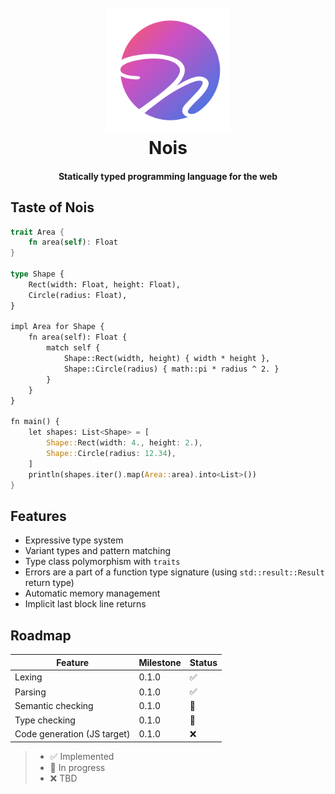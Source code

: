 <h1 align="center">
  <br>
  <img src="https://raw.githubusercontent.com/nois-lang/nois/master/data/logo/logo_web.svg" width="200">
  <br>
  Nois
  <br>
</h1>

<h4 align="center">Statically typed programming language for the web</h4>

## Taste of Nois

```rust
trait Area {
    fn area(self): Float
}

type Shape {
    Rect(width: Float, height: Float),
    Circle(radius: Float),
}

impl Area for Shape {
    fn area(self): Float {
        match self {
            Shape::Rect(width, height) { width * height },
            Shape::Circle(radius) { math::pi * radius ^ 2. }
        }
    }
}

fn main() {
    let shapes: List<Shape> = [
        Shape::Rect(width: 4., height: 2.),
        Shape::Circle(radius: 12.34),
    ]
    println(shapes.iter().map(Area::area).into<List>())
}
```

## Features

- Expressive type system
- Variant types and pattern matching
- Type class polymorphism with `traits`
- Errors are a part of a function type signature (using `std::result::Result` return type)
- Automatic memory management
- Implicit last block line returns

## Roadmap

| Feature                     | Milestone | Status |
| --------------------------- | --------- | ------ |
| Lexing                      | 0.1.0     | ✅     |
| Parsing                     | 0.1.0     | ✅     |
| Semantic checking           | 0.1.0     | 🚧     |
| Type checking               | 0.1.0     | 🚧     |
| Code generation (JS target) | 0.1.0     | ❌     |

> - ✅ Implemented
> - 🚧 In progress
> - ❌ TBD
